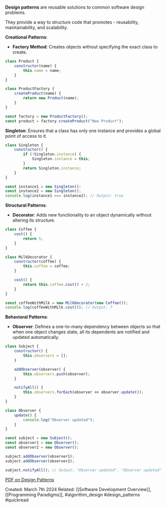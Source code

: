 
**Design patterns** are reusable solutions to common software design problems. 

They provide a way to structure code that promotes - reusability, maintainability, and scalability.

**Creational Patterns**:

- **Factory Method**: Creates objects without specifying the exact class to create.

```js
class Product {
    constructor(name) {
        this.name = name;
    }
}

class ProductFactory {
    createProduct(name) {
        return new Product(name);
    }
}

const factory = new ProductFactory();
const product = factory.createProduct("New Product");

```

**Singleton**: Ensures that a class has only one instance and provides a global point of access to it.

```js
class Singleton {
    constructor() {
        if (!Singleton.instance) {
            Singleton.instance = this;
        }
        return Singleton.instance;
    }
}

const instance1 = new Singleton();
const instance2 = new Singleton();
console.log(instance1 === instance2); // Output: true

```

**Structural Patterns**:

- **Decorator**: Adds new functionality to an object dynamically without altering its structure.
```js
class Coffee {
    cost() {
        return 5;
    }
}

class MilkDecorator {
    constructor(coffee) {
        this.coffee = coffee;
    }

    cost() {
        return this.coffee.cost() + 2;
    }
}

const coffeeWithMilk = new MilkDecorator(new Coffee());
console.log(coffeeWithMilk.cost()); // Output: 7

```

**Behavioral Patterns**:

- **Observer**: Defines a one-to-many dependency between objects so that when one object changes state, all its dependents are notified and updated automatically.

```js
class Subject {
    constructor() {
        this.observers = [];
    }

    addObserver(observer) {
        this.observers.push(observer);
    }

    notifyAll() {
        this.observers.forEach(observer => observer.update());
    }
}

class Observer {
    update() {
        console.log("Observer updated");
    }
}

const subject = new Subject();
const observer1 = new Observer();
const observer2 = new Observer();

subject.addObserver(observer1);
subject.addObserver(observer2);

subject.notifyAll(); // Output: "Observer updated", "Observer updated"

```


[PDF on Design Patterns](https://www.cs.rpi.edu/academics/courses/spring21/csci2600/handout-files/files_15_04/DesignPatterns.pdf) 

Created: March 7th 2024
Related: [[Software Development Overview]], [[Programming Paradigms]], #algorithm_design #design_patterns #quickread 
